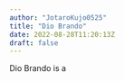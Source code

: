 ```yaml
---
author: "JotaroKujo0525"
title: "Dio Brando"
date: 2022-08-28T11:20:13Z
draft: false
---
```


Dio Brando is a 
